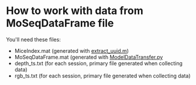 # How to work with data from MoSeqDataFrame file

You'll need these files:
- MiceIndex.mat (generated with [extract_uuid.m](https://github.com/ckakiti/Novelty_analysis_KA/blob/master/MoSeqAnalysis/extract_uuid.m))
- MoSeqDataFrame.mat (generated with [ModelDataTransfer.py](https://github.com/ckakiti/Novelty_analysis_KA/blob/master/MoSeqAnalysis/ModelDataTransfer.py)
- depth_ts.txt (for each session, primary file generated when collecting data)
- rgb_ts.txt (for each session, primary file generated when collecting data)
